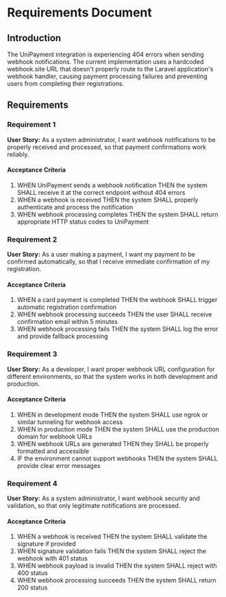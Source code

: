 # Requirements Document

## Introduction

The UniPayment integration is experiencing 404 errors when sending webhook notifications. The current implementation uses a hardcoded webhook.site URL that doesn't properly route to the Laravel application's webhook handler, causing payment processing failures and preventing users from completing their registrations.

## Requirements

### Requirement 1

**User Story:** As a system administrator, I want webhook notifications to be properly received and processed, so that payment confirmations work reliably.

#### Acceptance Criteria

1. WHEN UniPayment sends a webhook notification THEN the system SHALL receive it at the correct endpoint without 404 errors
2. WHEN a webhook is received THEN the system SHALL properly authenticate and process the notification
3. WHEN webhook processing completes THEN the system SHALL return appropriate HTTP status codes to UniPayment

### Requirement 2

**User Story:** As a user making a payment, I want my payment to be confirmed automatically, so that I receive immediate confirmation of my registration.

#### Acceptance Criteria

1. WHEN a card payment is completed THEN the webhook SHALL trigger automatic registration confirmation
2. WHEN webhook processing succeeds THEN the user SHALL receive confirmation email within 5 minutes
3. WHEN webhook processing fails THEN the system SHALL log the error and provide fallback processing

### Requirement 3

**User Story:** As a developer, I want proper webhook URL configuration for different environments, so that the system works in both development and production.

#### Acceptance Criteria

1. WHEN in development mode THEN the system SHALL use ngrok or similar tunneling for webhook access
2. WHEN in production mode THEN the system SHALL use the production domain for webhook URLs
3. WHEN webhook URLs are generated THEN they SHALL be properly formatted and accessible
4. IF the environment cannot support webhooks THEN the system SHALL provide clear error messages

### Requirement 4

**User Story:** As a system administrator, I want webhook security and validation, so that only legitimate notifications are processed.

#### Acceptance Criteria

1. WHEN a webhook is received THEN the system SHALL validate the signature if provided
2. WHEN signature validation fails THEN the system SHALL reject the webhook with 401 status
3. WHEN webhook payload is invalid THEN the system SHALL reject with 400 status
4. WHEN webhook processing succeeds THEN the system SHALL return 200 status
